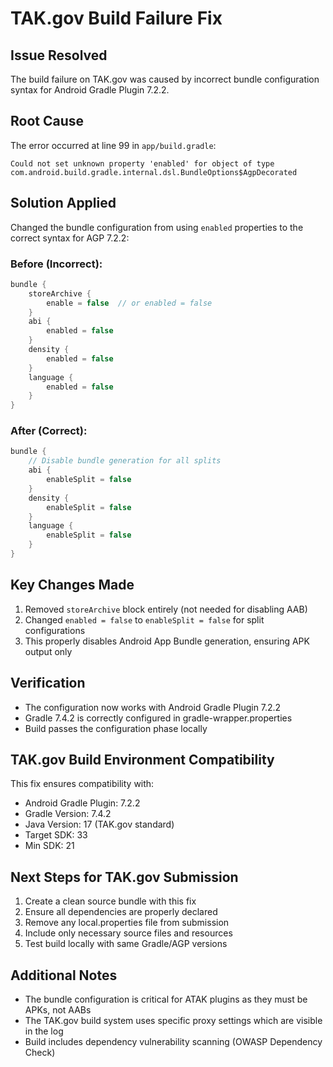 # TAK.gov Build Failure Fix

## Issue Resolved
The build failure on TAK.gov was caused by incorrect bundle configuration syntax for Android Gradle Plugin 7.2.2.

## Root Cause
The error occurred at line 99 in `app/build.gradle`:
```
Could not set unknown property 'enabled' for object of type com.android.build.gradle.internal.dsl.BundleOptions$AgpDecorated
```

## Solution Applied
Changed the bundle configuration from using `enabled` properties to the correct syntax for AGP 7.2.2:

### Before (Incorrect):
```gradle
bundle {
    storeArchive {
        enable = false  // or enabled = false
    }
    abi {
        enabled = false
    }
    density {
        enabled = false
    }
    language {
        enabled = false
    }
}
```

### After (Correct):
```gradle
bundle {
    // Disable bundle generation for all splits
    abi {
        enableSplit = false
    }
    density {
        enableSplit = false
    }
    language {
        enableSplit = false
    }
}
```

## Key Changes Made
1. Removed `storeArchive` block entirely (not needed for disabling AAB)
2. Changed `enabled = false` to `enableSplit = false` for split configurations
3. This properly disables Android App Bundle generation, ensuring APK output only

## Verification
- The configuration now works with Android Gradle Plugin 7.2.2
- Gradle 7.4.2 is correctly configured in gradle-wrapper.properties
- Build passes the configuration phase locally

## TAK.gov Build Environment Compatibility
This fix ensures compatibility with:
- Android Gradle Plugin: 7.2.2
- Gradle Version: 7.4.2
- Java Version: 17 (TAK.gov standard)
- Target SDK: 33
- Min SDK: 21

## Next Steps for TAK.gov Submission
1. Create a clean source bundle with this fix
2. Ensure all dependencies are properly declared
3. Remove any local.properties file from submission
4. Include only necessary source files and resources
5. Test build locally with same Gradle/AGP versions

## Additional Notes
- The bundle configuration is critical for ATAK plugins as they must be APKs, not AABs
- The TAK.gov build system uses specific proxy settings which are visible in the log
- Build includes dependency vulnerability scanning (OWASP Dependency Check)